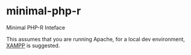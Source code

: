 # minimal-php-r
Minimal PHP-R Inteface

This assumes that you are running Apache, for a local dev environment, [XAMPP](https://www.apachefriends.org/) is suggested.
